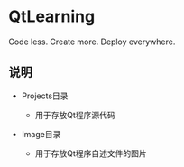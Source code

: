 # QtLearning

Code less. Create more. Deploy everywhere.

## 说明

* Projects目录
  * 用于存放Qt程序源代码

* Image目录
  * 用于存放Qt程序自述文件的图片
